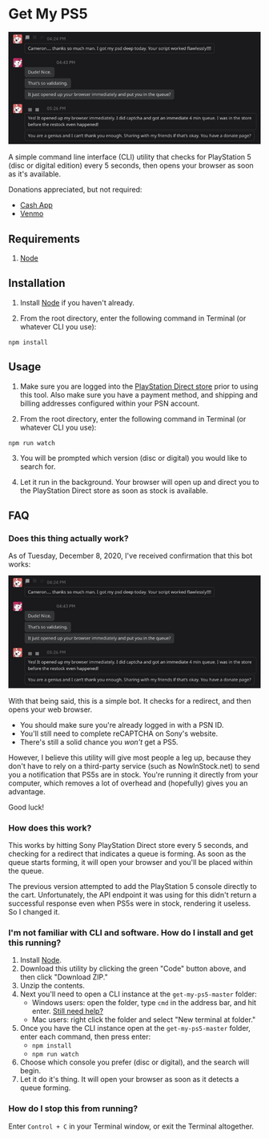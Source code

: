 # Get My PS5

![Reddit conversation](./bot-validation.jpg)

A simple command line interface (CLI) utility that checks for PlayStation 5 (disc or digital edition) every 5 seconds, then opens your browser as soon as it's available.

Donations appreciated, but not required:
* [Cash App](https://cash.app/$CamThePerson)
* [Venmo](https://venmo.com/Cameron-Hermens-1)

## Requirements

1. [Node](https://nodejs.org/en/)

## Installation

1. Install [Node](https://nodejs.org/en/) if you haven't already.

2. From the root directory, enter the following command in Terminal (or whatever CLI you use):
```
npm install
```

## Usage

1. Make sure you are logged into the [PlayStation Direct store](https://direct.playstation.com/en-us/hardware) prior to using this tool. Also make sure you have a payment method, and shipping and billing addresses configured within your PSN account.

2. From the root directory, enter the following command in Terminal (or whatever CLI you use):
```
npm run watch
```
3. You will be prompted which version (disc or digital) you would like to search for.

4. Let it run in the background. Your browser will open up and direct you to the PlayStation Direct store as soon as stock is available.

## FAQ

### Does this thing actually work?

As of Tuesday, December 8, 2020, I've received confirmation that this bot works:

![Reddit conversation](./bot-validation.jpg)

With that being said, this is a simple bot. It checks for a redirect, and then opens your web browser. 
* You should make sure you're already logged in with a PSN ID.
* You'll still need to complete reCAPTCHA on Sony's website.
* There's still a solid chance you _won't_ get a PS5.

However, I believe this utility will give most people a leg up, because they don't have to rely on a third-party service (such as NowInStock.net) to send you a notification that PS5s are in stock. You're running it directly from your computer, which removes a lot of overhead and (hopefully) gives you an advantage.

Good luck!

### How does this work?

This works by hitting Sony PlayStation Direct store every 5 seconds, and checking for a redirect that indicates a queue is forming. As soon as the queue starts forming, it will open your browser and you'll be placed within the queue.

The previous version attempted to add the PlayStation 5 console directly to the cart. Unfortunately, the API endpoint it was using for this didn't return a successful response even when PS5s were in stock, rendering it useless. So I changed it.

### I'm not familiar with CLI and software. How do I install and get this running?

1. Install [Node](https://nodejs.org/en/).
1. Download this utility by clicking the green "Code" button above, and then click "Download ZIP."
1. Unzip the contents.
1. Next you'll need to open a CLI instance at the `get-my-ps5-master` folder:
    * Windows users: open the folder, type `cmd` in the address bar, and hit enter. [Still need help?](https://www.itechtics.com/open-command-window-folder/#:~:text=You%20can%20open%20a%20command,be%20opened%20in%20the%20folder.)
    * Mac users: right click the folder and select "New terminal at folder."
1. Once you have the CLI instance open at the `get-my-ps5-master` folder, enter each command, then press enter:
    * `npm install`
    * `npm run watch`
1. Choose which console you prefer (disc or digital), and the search will begin.
1. Let it do it's thing. It will open your browser as soon as it detects a queue forming.

### How do I stop this from running?

Enter `Control + C` in your Terminal window, or exit the Terminal altogether.